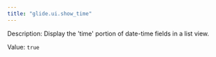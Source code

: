 ```yaml
---
title: "glide.ui.show_time"
---
```


Description: Display the 'time' portion of date-time fields in a list view.

Value: `true`